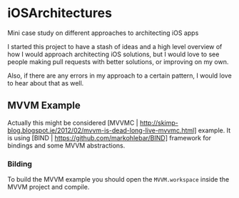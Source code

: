 iOSArchitectures
================

Mini case study on different approaches to architecting iOS apps

I started this project to have a stash of ideas and a high level 
overview of how I would approach architecting iOS solutions, 
but I would love to see people making pull requests with better solutions,
or improving on my own. 

Also, if there are any errors in my approach to a certain pattern, 
I would love to hear about that as well. 

## MVVM Example ##

Actually this might be considered [MVVMC | http://skimp-blog.blogspot.ie/2012/02/mvvm-is-dead-long-live-mvvmc.html] example. It is using [BIND | https://github.com/markohlebar/BIND] framework for bindings and some MVVM abstractions. 

### Bilding ###

To build the MVVM example you should open the `MVVM.workspace` inside the MVVM project and compile. 

